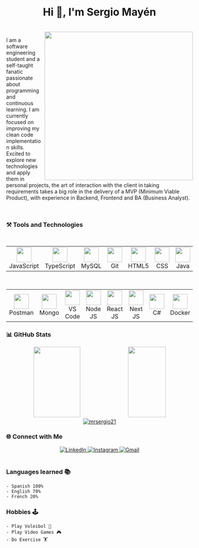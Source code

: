 <h1 align="center">Hi 👋, I'm Sergio Mayén</h1>

<br/>

<img src="https://raw.githubusercontent.com/MicaelliMedeiros/micaellimedeiros/master/image/computer-illustration.png" min-width="400px" max-width="400px" width="400px" align="right" />

<p align="left"> 
I am a software engineering student and a self-taught fanatic passionate about programming and continuous learning. I am currently focused on improving my clean code implementation skills. Excited to explore new technologies and apply them in personal projects, the art of interaction with the client in taking requirements takes a big role in the delivery of a MVP (Minimum Viable Product), with experience in Backend, Frontend and BA (Business Analyst).
</p>

<br>

### ⚒️ Tools and Technologies

<div align="center">
  <table>
    <div style="display: flex; align-items: flex-start; align: center">
    <table align="center">
      <tr>
        <td align="center"  width="96">
          <img src="https://skillicons.dev/icons?i=js" width="40" height="40" />
          <br>JavaScript
        </td>
        <td align="center" width="96">
            <img src="https://skillicons.dev/icons?i=ts" width="40" height="40" />
          <br>TypeScript
        </td>
        <td align="center" width="96">
            <img src="https://techstack-generator.vercel.app/mysql-icon.svg" width="40" height="40" />
          <br>MySQL
        </td>
            <td align="center" width="96"> 
            <img src="https://skillicons.dev/icons?i=git" width="40" height="40" />
          <br>Git
        </td>
            <td align="center"  width="96">
            <img src="https://skillicons.dev/icons?i=html" width="40" height="40" />
          <br>HTML5
        </td>
        <td align="center" width="96">
            <img src="https://skillicons.dev/icons?i=css" width="40" height="40" />
          <br>CSS
        </td>
        <td align="center" width="96">
            <img src="https://skillicons.dev/icons?i=java" width="40" height="40" />
          <br>Java
        </td>
        <td align="center" width="96">
            <img src="https://skillicons.dev/icons?i=python" width="40" height="40" />
          <br>Python
        </td>
      </tr>
  </table>
</div>

<div align="center">
  <table>
    <div style="display: flex; align-items: flex-start; align: center">
    <table align="center">
      <tr>
        <td align="center"  width="96">
          <img src="https://skillicons.dev/icons?i=postman" width="40" height="40" />
          <br>Postman
        </td>
        <td align="center" width="96">
            <img src="https://skillicons.dev/icons?i=mongo" width="40" height="40" />
          <br>Mongo
        </td>
        </td>
            <td align="center" width="96"> 
            <img src="https://skillicons.dev/icons?i=vscode" width="40" height="40" />
          <br>VS Code
        </td>
            <td align="center"  width="96">
            <img src="https://skillicons.dev/icons?i=nodejs" width="40" height="40" />
          <br>Node JS
        </td>
        <td align="center" width="96">
            <img src="https://skillicons.dev/icons?i=react" width="40" height="40" />
          <br>React JS
        </td>
        <td align="center" width="96">
            <img src="https://skillicons.dev/icons?i=next" width="40" height="40" />
          <br>Next JS
        </td>
        <td align="center" width="96">
            <img src="https://skillicons.dev/icons?i=cs" width="40" height="40" />
          <br>C#
        </td>
        <td align="center" width="96">
            <img src="https://skillicons.dev/icons?i=docker" width="40" height="40" />
          <br>Docker
        </td>
      </tr>
  </table>
</div>

### 📊 GitHub Stats

<div align="center">
  <!--Git status-->
  <picture>
    <img width="50%" height="190px" src="https://github-readme-stats.vercel.app/api?username=mrsergio21&show_icons=true&title_color=783c00&text_color=af552e&icon_color=783c00&bg_color=f8efd4&cache_seconds=2300">
  </picture>
  <picture>
    <img width="45%" height="190px" src="https://github-readme-stats.vercel.app/api/top-langs/?username=MRSergio21&show_icons=true&layout=compact&show_icons=true&title_color=783c00&text_color=af552e&icon_color=783c00&bg_color=f8efd4&cache_seconds=2300" />
  </picture>
  <picture>
    <a href="https://github.com/ryo-ma/github-profile-trophy"><img src="https://github-profile-trophy.vercel.app/?username=mrsergio21" alt="mrsergio21" /></a>
  </picture>  
</div>

### 🌐 Connect with Me

<div align="center">
    <a href="https://www.linkedin.com/in/sergio-may%C3%A9n-232b7b332/" target="_blank">
        <img src="https://img.shields.io/badge/-LinkedIn-%230077B5?style=for-the-badge&logo=linkedin&logoColor=white" alt="LinkedIn">
    </a>
    <a href="https://instagram.com/sergio_mr2105" target="_blank">
        <img src="https://img.shields.io/badge/-Instagram-%23E4405F?style=for-the-badge&logo=instagram&logoColor=white" alt="Instagram">
    </a>
    <a href="mailto:sergioruano2105@gmail.com">
        <img src="https://img.shields.io/badge/-Gmail-%23333?style=for-the-badge&logo=gmail&logoColor=white" alt="Gmail">
    </a>
    <!--<a href="https://o21ex.me" style="text-decoration: none;">
        <img src="https://img.shields.io/badge/Portfolio-orange?style=for-the-badge&logo=firefox&logoColor=white" alt="Visit my portfolio here: o21ex.me">
    </a>-->
</div>
<br>

### Languages learned 📚

    - Spanish 100% 
    - English 70%
    - French 20%

### Hobbies 🕹️

    - Play Voleibol 🏐
    - Play Video Games 🎮
    - Do Exercise 🏋
